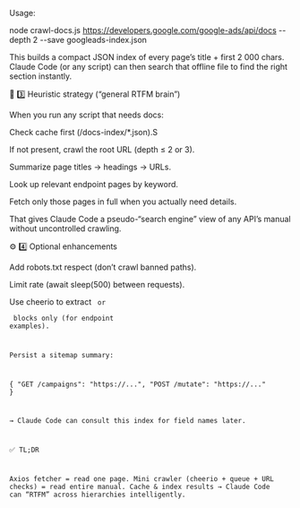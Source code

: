 Usage:

node crawl-docs.js https://developers.google.com/google-ads/api/docs --depth 2 --save googleads-index.json


This builds a compact JSON index of every page’s title + first 2 000 chars.
Claude Code (or any script) can then search that offline file to find the right section instantly.

🧠 3️⃣ Heuristic strategy (“general RTFM brain”)

When you run any script that needs docs:

Check cache first (/docs-index/*.json).S

If not present, crawl the root URL (depth ≤ 2 or 3).

Summarize page titles → headings → URLs.

Look up relevant endpoint pages by keyword.

Fetch only those pages in full when you actually need details.

That gives Claude Code a pseudo-“search engine” view of any API’s manual without uncontrolled crawling.

⚙️ 4️⃣ Optional enhancements

Add robots.txt respect (don’t crawl banned paths).

Limit rate (await sleep(500) between requests).

Use cheerio to extract <code> or <pre> blocks only (for endpoint examples).

Persist a sitemap summary:

{ "GET /campaigns": "https://...", "POST /mutate": "https://..." }


→ Claude Code can consult this index for field names later.

✅ TL;DR

Axios fetcher = read one page.
Mini crawler (cheerio + queue + URL checks) = read entire manual.
Cache & index results → Claude Code can “RTFM” across hierarchies intelligently.